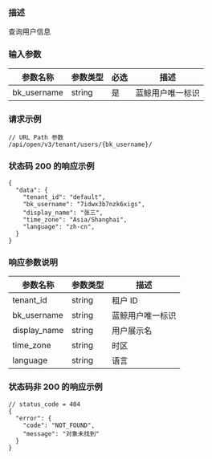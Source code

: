 ### 描述

查询用户信息

### 输入参数

| 参数名称        | 参数类型   | 必选 | 描述       |
|-------------|--------|----|----------|
| bk_username | string | 是  | 蓝鲸用户唯一标识 |

### 请求示例

```
// URL Path 参数
/api/open/v3/tenant/users/{bk_username}/
```

### 状态码 200 的响应示例

```json5
{
  "data": {
    "tenant_id": "default",
    "bk_username": "7idwx3b7nzk6xigs",
    "display_name": "张三",
    "time_zone": "Asia/Shanghai",
    "language": "zh-cn",
  }
}
```

### 响应参数说明

| 参数名称         | 参数类型   | 描述       |
|--------------|--------|----------|
| tenant_id    | string | 租户 ID    |
| bk_username  | string | 蓝鲸用户唯一标识 |
| display_name | string | 用户展示名    |
| time_zone    | string | 时区       |
| language     | string | 语言       |

### 状态码非 200 的响应示例

```json5
// status_code = 404
{
  "error": {
    "code": "NOT_FOUND",
    "message": "对象未找到"
  }
}
```
